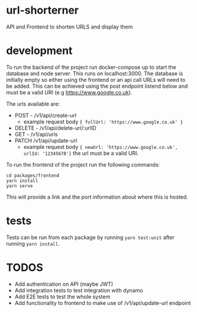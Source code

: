 # url-shorterner
API and Frontend to shorten URLS and display them

# development
To run the backend of the project run docker-compose up to start the database and node server. This runs on localhost:3000. The database is initially empty so either using the frontend or an api call URLs will need to be added. This can be achieved using the post endpoint listend below and must be a valid URI (e.g https://www.google.co.uk).

The urls available are:  
* POST - /v1/api/create-url 
  - example request body  `{ fullUrl: 'https://www.google.co.uk' }` 
* DELETE - /v1/api/delete-url/:urlID
* GET - /v1/api/urls 
* PATCH /v1/api/update-url 
  - example request body `{ newUrl: 'https://www.google.co.uk', urlId: '12345678'}` the url must be a valid URI.

To run the frontend of the project run the following commands: 
```
cd packages/frontend
yarn install
yarn serve
```
This will provide a link and the port information about where this is hosted.

# tests
Tests can be run from each package by running `yarn test:unit` after running `yarn install`.

# TODOS
* Add authentication on API (maybe JWT)
* Add integration tests to test integration with dynamo
* Add E2E tests to test the whole system
* Add functionality to frontend to make use of /v1/api/update-url endpoint 
